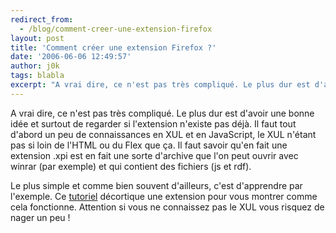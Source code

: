 ```yaml
---
redirect_from:
  - /blog/comment-creer-une-extension-firefox
layout: post
title: 'Comment créer une extension Firefox ?'
date: '2006-06-06 12:49:57'
author: j0k
tags: blabla
excerpt: "A vrai dire, ce n'est pas très compliqué. Le plus dur est d'avoir une bonne idée et surtout de regarder si l'extension n'existe pas déjà.     \nIl faut tout d'abord un peu de connaissances en XUL et en JavaScript, le XUL n'étant pas si loin de l'HTML ou du Flex que ça. Il faut savoir qu'en fait une extension .xpi est en fait une sorte d'archive que l'on peut      …"
---
```


A vrai dire, ce n'est pas très compliqué. Le plus dur est d'avoir une bonne idée et surtout de regarder si l'extension n'existe pas déjà.
Il faut tout d'abord un peu de connaissances en XUL et en JavaScript, le XUL n'étant pas si loin de l'HTML ou du Flex que ça. Il faut savoir qu'en fait une extension .xpi est en fait une sorte d'archive que l'on peut ouvrir avec winrar (par exemple) et qui contient des fichiers (js et rdf).

Le plus simple et comme bien souvent d'ailleurs, c'est d'apprendre par l'exemple. Ce [tutoriel](http://extensions.roachfiend.com/howto_bug.html) décortique une extension pour vous montrer comme cela fonctionne. Attention si vous ne connaissez pas le XUL vous risquez de nager un peu !
